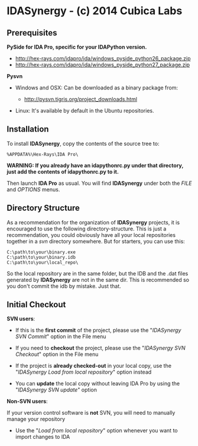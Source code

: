 IDASynergy - (c) 2014 Cubica Labs
==============

Prerequisites
-------------

**PySide for IDA Pro, specific for your IDAPython version.**

- http://hex-rays.com/idapro/ida/windows_pyside_python26_package.zip<br />
- http://hex-rays.com/idapro/ida/windows_pyside_python27_package.zip

**Pysvn**

- Windows and OSX: Can be downloaded as a binary package from:

	- http://pysvn.tigris.org/project_downloads.html

- Linux: It's available by default in the Ubuntu repositories.

Installation
------------
To install **IDASynergy**, copy the contents of the source tree to:

	%APPDATA%\Hex-Rays\IDA Pro\

**WARNING: If you already have an idapythonrc.py under that directory, just add the contents of idapythonrc.py to it.**

Then launch **IDA Pro** as usual. You will find **IDASynergy** under both the *FILE* and *OPTIONS* menus.

Directory Structure
-------------------

As a recommendation for the organization of **IDASynergy** projects, it is encouraged to use the following directory-structure. This is just a recommendation, you could obviously have all your local repositories together in a *svn* directory somewhere. But for starters, you can use this:
	
	C:\path\to\your\binary.exe
	C:\path\to\your\binary.idb
	C:\path\to\your\local_repo\

So the local repository are in the same folder, but the IDB and the .dat files generated by **IDASynergy** are not in the same dir. This is recommended so you don't commit the idb by mistake. Just that.

Initial Checkout
------------

**SVN users**:

- If this is the **first commit** of the project, please use the "*IDASynergy SVN Commit*" option in the File menu

- If you need to **checkout** the project, please use the "*IDASynergy SVN Checkout*" option in the File menu

- If the project is **already checked-out** in your local copy, use the "*IDASynergy Load from local repository*" option instead

- You can **update** the local copy without leaving IDA Pro by using the "*IDASynergy SVN update*" option


**Non-SVN users**:

If your version control software is **not** SVN, you will need to manually manage your repository

- Use the "*Load from local repository*" option whenever you want to import changes to IDA
